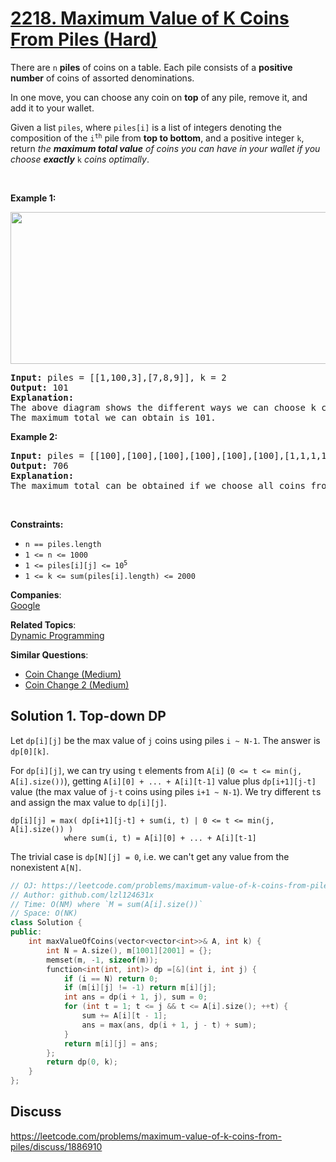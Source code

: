 # [2218. Maximum Value of K Coins From Piles (Hard)](https://leetcode.com/problems/maximum-value-of-k-coins-from-piles/)

<p>There are <code>n</code> <strong>piles</strong> of coins on a table. Each pile consists of a <strong>positive number</strong> of coins of assorted denominations.</p>

<p>In one move, you can choose any coin on <strong>top</strong> of any pile, remove it, and add it to your wallet.</p>

<p>Given a list <code>piles</code>, where <code>piles[i]</code> is a list of integers denoting the composition of the <code>i<sup>th</sup></code> pile from <strong>top to bottom</strong>, and a positive integer <code>k</code>, return <em>the <strong>maximum total value</strong> of coins you can have in your wallet if you choose <strong>exactly</strong></em> <code>k</code> <em>coins optimally</em>.</p>

<p>&nbsp;</p>
<p><strong>Example 1:</strong></p>
<img alt="" src="https://assets.leetcode.com/uploads/2019/11/09/e1.png" style="width: 600px; height: 243px;">
<pre><strong>Input:</strong> piles = [[1,100,3],[7,8,9]], k = 2
<strong>Output:</strong> 101
<strong>Explanation:</strong>
The above diagram shows the different ways we can choose k coins.
The maximum total we can obtain is 101.
</pre>

<p><strong>Example 2:</strong></p>

<pre><strong>Input:</strong> piles = [[100],[100],[100],[100],[100],[100],[1,1,1,1,1,1,700]], k = 7
<strong>Output:</strong> 706
<strong>Explanation:
</strong>The maximum total can be obtained if we choose all coins from the last pile.
</pre>

<p>&nbsp;</p>
<p><strong>Constraints:</strong></p>

<ul>
	<li><code>n == piles.length</code></li>
	<li><code>1 &lt;= n &lt;= 1000</code></li>
	<li><code>1 &lt;= piles[i][j] &lt;= 10<sup>5</sup></code></li>
	<li><code>1 &lt;= k &lt;= sum(piles[i].length) &lt;= 2000</code></li>
</ul>


**Companies**:  
[Google](https://leetcode.com/company/google)

**Related Topics**:  
[Dynamic Programming](https://leetcode.com/tag/dynamic-programming/)

**Similar Questions**:
* [Coin Change (Medium)](https://leetcode.com/problems/coin-change/)
* [Coin Change 2 (Medium)](https://leetcode.com/problems/coin-change-2/)

## Solution 1. Top-down DP

Let `dp[i][j]` be the max value of `j` coins using piles `i ~ N-1`. The answer is `dp[0][k]`.

For `dp[i][j]`, we can try using `t` elements from `A[i]` (`0 <= t <= min(j, A[i].size())`), getting `A[i][0] + ... + A[i][t-1]` value plus `dp[i+1][j-t]` value (the max value of `j-t` coins using piles `i+1 ~ N-1`). We try different `t`s and assign the max value to `dp[i][j]`.

```
dp[i][j] = max( dp[i+1][j-t] + sum(i, t) | 0 <= t <= min(j, A[i].size()) )
            where sum(i, t) = A[i][0] + ... + A[i][t-1]
```

The trivial case is `dp[N][j] = 0`, i.e. we can't get any value from the nonexistent `A[N]`.

```cpp
// OJ: https://leetcode.com/problems/maximum-value-of-k-coins-from-piles/
// Author: github.com/lzl124631x
// Time: O(NM) where `M = sum(A[i].size())`
// Space: O(NK)
class Solution {
public:
    int maxValueOfCoins(vector<vector<int>>& A, int k) {
        int N = A.size(), m[1001][2001] = {};
        memset(m, -1, sizeof(m));
        function<int(int, int)> dp =[&](int i, int j) {
            if (i == N) return 0;
            if (m[i][j] != -1) return m[i][j];
            int ans = dp(i + 1, j), sum = 0;
            for (int t = 1; t <= j && t <= A[i].size(); ++t) {
                sum += A[i][t - 1];
                ans = max(ans, dp(i + 1, j - t) + sum);
            }
            return m[i][j] = ans;
        };
        return dp(0, k);
    }
};
```

## Discuss

https://leetcode.com/problems/maximum-value-of-k-coins-from-piles/discuss/1886910